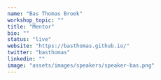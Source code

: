 ```yaml
---
name: "Bas Thomas Broek"
workshop_topic: ""
title: "Mentor"
bio: ""
status: "live"
website: "https://basthomas.github.io/"
twitter: "basthomas"
linkedin: ""
image: "assets/images/speakers/speaker-bas.png"
---
```

